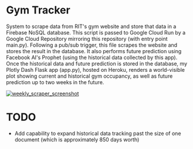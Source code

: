 # Gym Tracker

System to scrape data from RIT's gym website and store that data in a Firebase NoSQL database. This script is passed to Google Cloud Run by a Google Cloud Repository mirroring this repository (with entry point main.py). Following a pub/sub trigger, this file scrapes the website and stores the result in the database. It also performs future prediction using Facebook AI's Prophet (using the historical data collected by this app). Once the historical data and future prediction is stored in the database, my Plotly Dash Flask app (app.py), hosted on Heroku, renders a world-visible plot showing current and historical gym occupancy, as well as future prediction up to two weeks in the future.

[![weekly_scraper_screenshot](https://user-images.githubusercontent.com/12617237/200126249-5e125ac1-028f-4360-ba31-cff9d348d956.png)](https://www.nickgardner.us/gym_tracker.html)

# TODO

- Add capability to expand historical data tracking past the size of one document (which is approximately 850 days worth)

